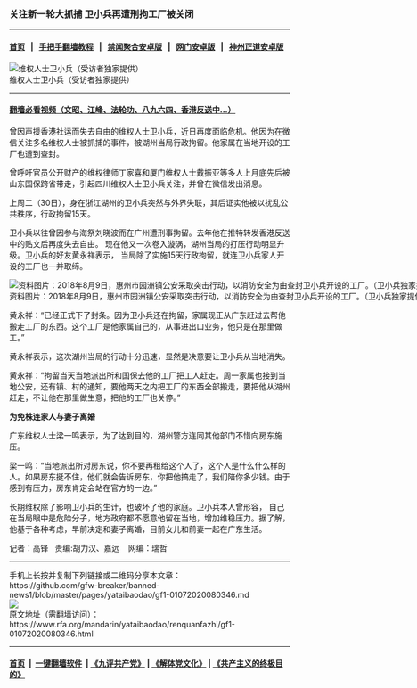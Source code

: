 ### 关注新一轮大抓捕 卫小兵再遭刑拘工厂被关闭
------------------------

#### [首页](https://github.com/gfw-breaker/banned-news1/blob/master/README.md) &nbsp;&nbsp;|&nbsp;&nbsp; [手把手翻墙教程](https://github.com/gfw-breaker/guides/wiki) &nbsp;&nbsp;|&nbsp;&nbsp; [禁闻聚合安卓版](https://github.com/gfw-breaker/bn-android) &nbsp;&nbsp;|&nbsp;&nbsp; [网门安卓版](https://github.com/oGate2/oGate) &nbsp;&nbsp;|&nbsp;&nbsp; [神州正道安卓版](https://github.com/SzzdOgate/update) 



<div id="headerimg">
 <img alt="维权人士卫小兵（受访者独家提供）" src="https://www.rfa.org/mandarin/yataibaodao/renquanfazhi/gf1-01072020080346.html/wxb2.jpg/@@images/80120e7e-3169-47c2-a219-df332b8ea605.jpeg" title="维权人士卫小兵（受访者独家提供）"/>
 <div id="headerimgcontents">
  <div id="headerimgcaption">
   <span>
    维权人士卫小兵（受访者独家提供）
   </span>
   <!-- zoomattribute -->
  </div>
  <!-- headerimgcaption -->
 </div>
 <!-- headerimagecontents -->
</div>

<hr/>


#### [翻墙必看视频（文昭、江峰、法轮功、八九六四、香港反送中...）](http://167.172.214.107/home.html)

<div id="storytext">
 <div>
  <div class="slot_header">
  </div>
 </div>
 <p>
  曾因声援香港社运而失去自由的维权人士卫小兵，近日再度面临危机。他因为在微信关注多名维权人士被抓捕的事件，被湖州当局行政拘留。他家属在当地开设的工厂也遭到查封。
 </p>
 <p>
  曾呼吁官员公开财产的维权律师丁家喜和厦门维权人士戴振亚等多人上月底先后被山东国保跨省带走，引起四川维权人士卫小兵关注，并曾在微信发出消息。
 </p>
 <p>
 </p>
 <p>
 </p>
 <p>
  上周二（30日），身在浙江湖州的卫小兵突然与外界失联，其后证实他被以扰乱公共秩序，行政拘留15天。
 </p>
 <p>
  卫小兵以往曾因参与海祭刘晓波而在广州遭刑事拘留。去年他在推特转发香港反送中的贴文后再度失去自由。 现在他又一次卷入漩涡，湖州当局的打压行动明显升级。卫小兵的好友黄永祥表示， 当局除了实施15天行政拘留，就连卫小兵家人开设的工厂也一并取缔。
 </p>
 <p>
 </p>
 <p>
  <div class="image-inline captioned" style="width:1440px;">
   <div style="width:1440px;">
    <img alt="资料图片：2018年8月9日，惠州市园洲镇公安采取突击行动，以消防安全为由查封卫小兵开设的工厂。（卫小兵独家提供）" src="https://www.rfa.org/mandarin/yataibaodao/renquanfazhi/gf1-01072020080346.html/M0810GF2.jpg" title="资料图片：2018年8月9日，惠州市园洲镇公安采取突击行动，以消防安全为由查封卫小兵开设的工厂。（卫小兵独家提供）"/>
   </div>
   <div class="image-caption">
    <span style="width:1440px;">
     资料图片：2018年8月9日，惠州市园洲镇公安采取突击行动，以消防安全为由查封卫小兵开设的工厂。（卫小兵独家提供）
    </span>
    <span class="copyright">
     Photo: RFA
    </span>
   </div>
  </div>
 </p>
 <p>
  黄永祥：“已经正式下了封条。因为卫小兵还在拘留，家属现正从广东赶过去帮他搬走工厂的东西。这个工厂是他家属自己的，从事进出口业务，他只是在那里做工。”
 </p>
 <p>
  黄永祥表示，这次湖州当局的行动十分迅速，显然是决意要让卫小兵从当地消失。
 </p>
 <p>
  黄永祥：“拘留当天当地派出所和国保去他的工厂把工人赶走。周一家属也接到当地公安，还有镇、村的通知，要他两天之内把工厂的东西全部搬走，要把他从湖州赶走，不让他在那里做生意，把他的工厂也关停。”
 </p>
 <p>
  <b>
   为免株连家人与妻子离婚
  </b>
 </p>
 <p>
  广东维权人士梁一鸣表示，为了达到目的，湖州警方连同其他部门不惜向房东施压。
 </p>
 <p>
  梁一鸣：“当地派出所对房东说，你不要再租给这个人了，这个人是什么什么样的人。如果房东挺不住，他们就会告诉房东，你把他搞走了，我们陪你多少钱。由于感到有压力，房东肯定会站在官方的一边。”
 </p>
 <p>
  长期维权除了影响卫小兵的生计，也破坏了他的家庭。卫小兵本人曾形容， 自己在当局眼中是危险分子，地方政府都不愿意他留在当地，增加维稳压力。据了解，他基于各种考虑，早前决定和妻子离婚，目前女儿和前妻一起在广东生活。
 </p>
 <p>
 </p>
 <p>
  记者：高锋   责编:胡力汉、嘉远    网编：瑞哲
 </p>
</div>

<hr/>
手机上长按并复制下列链接或二维码分享本文章：<br/>
https://github.com/gfw-breaker/banned-news1/blob/master/pages/yataibaodao/gf1-01072020080346.md <br/>
<a href='https://github.com/gfw-breaker/banned-news1/blob/master/pages/yataibaodao/gf1-01072020080346.md'><img src='https://github.com/gfw-breaker/banned-news1/blob/master/pages/yataibaodao/gf1-01072020080346.md.png'/></a> <br/>
原文地址（需翻墙访问）：https://www.rfa.org/mandarin/yataibaodao/renquanfazhi/gf1-01072020080346.html


------------------------
#### [首页](https://github.com/gfw-breaker/banned-news1/blob/master/README.md) &nbsp;|&nbsp; [一键翻墙软件](https://github.com/gfw-breaker/nogfw/blob/master/README.md) &nbsp;| [《九评共产党》](https://github.com/gfw-breaker/9ping.md/blob/master/README.md#九评之一评共产党是什么) | [《解体党文化》](https://github.com/gfw-breaker/jtdwh.md/blob/master/README.md) | [《共产主义的终极目的》](https://github.com/gfw-breaker/gczydzjmd.md/blob/master/README.md)


<img src='http://gfw-breaker.win/banned-news/pages/yataibaodao/gf1-01072020080346.md' width='0px' height='0px'/>